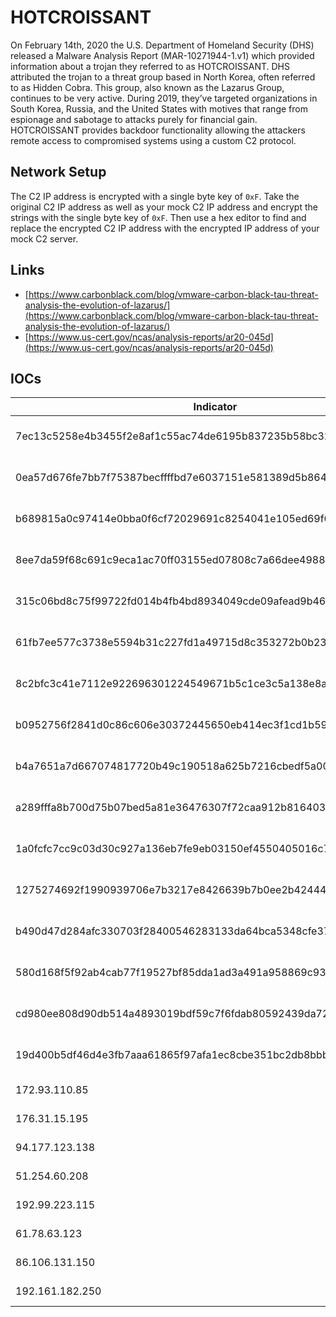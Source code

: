 # HOTCROISSANT

On February 14th, 2020 the U.S. Department of Homeland Security (DHS) released a
Malware Analysis Report (MAR-10271944-1.v1) which provided information about a
trojan they referred to as HOTCROISSANT. DHS attributed the trojan to a threat
group based in North Korea, often referred to as Hidden Cobra. This group, also
known as the Lazarus Group, continues to be very active. During 2019, they’ve
targeted organizations in South Korea, Russia, and the United States with
motives that range from espionage and sabotage to attacks purely for financial
gain. HOTCROISSANT provides backdoor functionality allowing the attackers remote
access to compromised systems using a custom C2 protocol.

## Network Setup

The C2 IP address is encrypted with a single byte key of `0xF`. Take the
original C2 IP address as well as your mock C2 IP address and encrypt the
strings with the single byte key of `0xF`. Then use a hex editor to find and
replace the encrypted C2 IP address with the encrypted IP address of your mock
C2 server.

## Links

* [https://www.carbonblack.com/blog/vmware-carbon-black-tau-threat-analysis-the-evolution-of-lazarus/](https://www.carbonblack.com/blog/vmware-carbon-black-tau-threat-analysis-the-evolution-of-lazarus/)
* [https://www.us-cert.gov/ncas/analysis-reports/ar20-045d](https://www.us-cert.gov/ncas/analysis-reports/ar20-045d)

## IOCs

| Indicator                                                        | Type     | Context                        |
|------------------------------------------------------------------|----------|--------------------------------|
| 7ec13c5258e4b3455f2e8af1c55ac74de6195b837235b58bc32f95dd6f25370c | SHA256   | HOTCROISSANT 32-bit executable |
| 0ea57d676fe7bb7f75387becffffbd7e6037151e581389d5b864270b296bb765 | SHA256   | HOTCROISSANT 32-bit executable |
| b689815a0c97414e0bba0f6cf72029691c8254041e105ed69f6f921d49e88a4d | SHA256   | HOTCROISSANT 32-bit executable |
| 8ee7da59f68c691c9eca1ac70ff03155ed07808c7a66dee49886b51a59e00085 | SHA256   | HOTCROISSANT 32-bit executable |
| 315c06bd8c75f99722fd014b4fb4bd8934049cde09afead9b46bddf4cdd63171 | SHA256   | HOTCROISSANT 32-bit executable |
| 61fb7ee577c3738e5594b31c227fd1a49715d8c353272b0b23bdf9de32007df9 | SHA256   | HOTCROISSANT 32-bit executable |
| 8c2bfc3c41e7112e922696301224549671b5c1ce3c5a138e8a4cb104ec8b16d6 | SHA256   | HOTCROISSANT 32-bit executable |
| b0952756f2841d0c86c606e30372445650eb414ec3f1cd1b590bfd836c72ab3e | SHA256   | HOTCROISSANT 32-bit executable |
| b4a7651a7d667074817720b49c190518a625b7216cbedf5a0034a862dfb0c882 | SHA256   | HOTCROISSANT 32-bit executable |
| a289fffa8b700d75b07bed5a81e36476307f72caa912b8164030ce41eaf3fd6b | SHA256   | HOTCROISSANT 32-bit executable |
| 1a0fcfc7cc9c03d30c927a136eb7fe9eb03150ef4550405016c71b13727a2ed1 | SHA256   | HOTCROISSANT 32-bit executable |
| 1275274692f1990939706e7b3217e8426639b7b0ee2b4244492f6d5fe42d97f4 | SHA256   | HOTCROISSANT 32-bit executable |
| b490d47d284afc330703f28400546283133da64bca5348cfe371a5775014fc27 | SHA256   | HOTCROISSANT 32-bit executable |
| 580d168f5f92ab4cab77f19527bf85dda1ad3a491a958869c930a4d42a1c91f6 | SHA256   | HOTCROISSANT 32-bit executable |
| cd980ee808d90db514a4893019bdf59c7f6fdab80592439da72b8d9c72598c16 | SHA256   | HOTCROISSANT 32-bit executable |
| 19d400b5df46d4e3fb7aaa61865f97afa1ec8cbe351bc2db8bbbdbff336494b3 | SHA256   | HOTCROISSANT 32-bit executable |
| 172.93.110.85                                                    | TCP/80   | HOTCROISSANT C2                |
| 176.31.15.195                                                    | TCP/8445 | HOTCROISSANT C2                |
| 94.177.123.138                                                   | TCP/8088 | HOTCROISSANT C2                |
| 51.254.60.208                                                    | TCP/443  | HOTCROISSANT C2                |
| 192.99.223.115                                                   | TCP/8080 | HOTCROISSANT C2                |
| 61.78.63.123                                                     | TCP/443  | HOTCROISSANT C2                |
| 86.106.131.150                                                   | TCP/443  | HOTCROISSANT C2                |
| 192.161.182.250                                                  | TCP/80   | HOTCROISSANT C2                |
